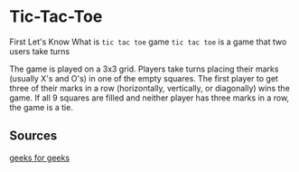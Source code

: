 # Tic-Tac-Toe
First Let's Know What is `tic tac toe` game
`tic tac toe` is a game that two users take turns

The game is played on a 3x3 grid.
Players take turns placing their marks (usually X's and O's) in one of the empty squares.
The first player to get three of their marks in a row (horizontally, vertically, or diagonally) wins the game.
If all 9 squares are filled and neither player has three marks in a row, the game is a tie.

## Sources
<a href="https://www.geeksforgeeks.org/minimax-algorithm-in-game-theory-set-1-introduction/">geeks for geeks</a>

